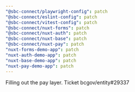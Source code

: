 ```yaml
---
"@sbc-connect/playwright-config": patch
"@sbc-connect/eslint-config": patch
"@sbc-connect/vitest-config": patch
"@sbc-connect/nuxt-forms": patch
"@sbc-connect/nuxt-auth": patch
"@sbc-connect/nuxt-base": patch
"@sbc-connect/nuxt-pay": patch
"nuxt-forms-demo-app": patch
"nuxt-auth-demo-app": patch
"nuxt-base-demo-app": patch
"nuxt-pay-demo-app": patch
---
```


Filling out the pay layer. Ticket bcgov/entity#29337
